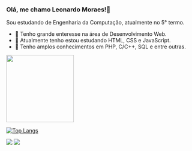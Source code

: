 

### Olá, me chamo Leonardo Moraes!👋

Sou estudando de Engenharia da Computação, atualmente no 5° termo.
- 🔭 Tenho grande enteresse na área de Desenvolvimento Web.
- 🌱 Atualmente tenho estou estudando HTML, CSS e JavaScript.
- 🤝 Tenho amplos conhecimentos em PHP, C/C++, SQL e entre outras. 

 <a href="https://github.com/LeoMoraes22">
  <img height = "180em" src = "https://github-readme-stats.vercel.app/api?username=LeoMoraes22&show_icons=true&theme=cobalt&include_all_commits=true&count_private=true" "https://github-readme-stats.vercel.app/api/top-langs/?username=LeoMoraes22&layout=compact)](https://github.com/LeoMoraes22/github-readme-stats"/>
   </p>
   
  [![Top Langs](https://github-readme-stats.vercel.app/api/top-langs/?username=LeoMoraes22&layout=compact)](https://github.com/LeoMoraes22/github-readme-stats)



[<img src="https://img.shields.io/badge/linkedin-%230077B5.svg?&style=for-the-badge&logo=linkedin&logoColor=white" />](https://www.linkedin.com/in/leonardo-moraes-a877071b6/) [<img src = "https://img.shields.io/badge/instagram-%23E4405F.svg?&style=for-the-badge&logo=instagram&logoColor=white">](https://www.instagram.com/leo.moraes22/) 
